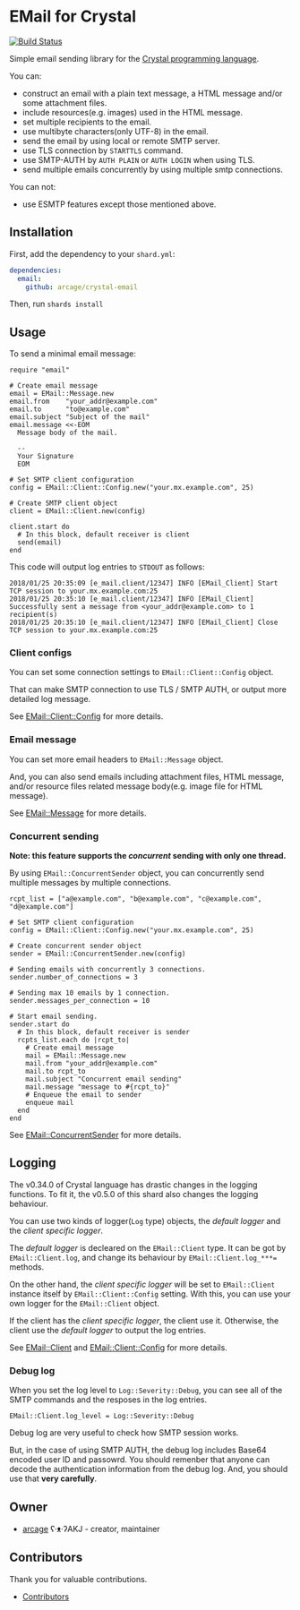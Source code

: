 # EMail for Crystal

[![Build Status](https://travis-ci.org/arcage/crystal-email.svg?branch=master)](https://travis-ci.org/arcage/crystal-email)

Simple email sending library for the [Crystal programming language](https://crystal-lang.org).

You can:

- construct an email with a plain text message, a HTML message and/or some attachment files.
- include resources(e.g. images) used in the HTML message.
- set multiple recipients to the email.
- use multibyte characters(only UTF-8) in the email.
- send the email by using local or remote SMTP server.
- use TLS connection by `STARTTLS` command.
- use SMTP-AUTH by `AUTH PLAIN` or `AUTH LOGIN` when using TLS.
- send multiple emails concurrently by using multiple smtp connections.

You can not:

- use ESMTP features except those mentioned above.

## Installation

First, add the dependency to your `shard.yml`:

```yaml
dependencies:
  email:
    github: arcage/crystal-email
```

Then, run `shards install`

## Usage

To send a minimal email message:

```crystal
require "email"

# Create email message
email = EMail::Message.new
email.from    "your_addr@example.com"
email.to      "to@example.com"
email.subject "Subject of the mail"
email.message <<-EOM
  Message body of the mail.

  --
  Your Signature
  EOM

# Set SMTP client configuration
config = EMail::Client::Config.new("your.mx.example.com", 25)

# Create SMTP client object
client = EMail::Client.new(config)

client.start do
  # In this block, default receiver is client
  send(email)
end
```

This code will output log entries to `STDOUT` as follows:

```text
2018/01/25 20:35:09 [e_mail.client/12347] INFO [EMail_Client] Start TCP session to your.mx.example.com:25
2018/01/25 20:35:10 [e_mail.client/12347] INFO [EMail_Client] Successfully sent a message from <your_addr@example.com> to 1 recipient(s)
2018/01/25 20:35:10 [e_mail.client/12347] INFO [EMail_Client] Close TCP session to your.mx.example.com:25
```

### Client configs

You can set some connection settings to `EMail::Client::Config` object.

That can make SMTP connection to use TLS / SMTP AUTH, or output more detailed log message.

See [EMail::Client::Config](https://www.denchu.org/crystal-email/EMail/Client/Config.html) for more details.

### Email message

You can set more email headers to `EMail::Message` object.

And, you can also send emails including attachment files, HTML message, and/or resource files related message body(e.g. image file for HTML message).

See [EMail::Message](https://www.denchu.org/crystal-email/EMail/Message.html) for more details.

### Concurrent sending

**Note: this feature supports the _concurrent_ sending with only one thread.**

By using `EMail::ConcurrentSender` object, you can concurrently send multiple messages by multiple connections.

```crystal
rcpt_list = ["a@example.com", "b@example.com", "c@example.com", "d@example.com"]

# Set SMTP client configuration
config = EMail::Client::Config.new("your.mx.example.com", 25)

# Create concurrent sender object
sender = EMail::ConcurrentSender.new(config)

# Sending emails with concurrently 3 connections.
sender.number_of_connections = 3

# Sending max 10 emails by 1 connection.
sender.messages_per_connection = 10

# Start email sending.
sender.start do
  # In this block, default receiver is sender
  rcpts_list.each do |rcpt_to|
    # Create email message
    mail = EMail::Message.new
    mail.from "your_addr@example.com"
    mail.to rcpt_to
    mail.subject "Concurrent email sending"
    mail.message "message to #{rcpt_to}"
    # Enqueue the email to sender
    enqueue mail
  end
end
```

See [EMail::ConcurrentSender](https://www.denchu.org/crystal-email/EMail/ConcurrentSender.html) for more details.

## Logging

The v0.34.0 of Crystal language has drastic changes in the logging functions. To fit it, the v0.5.0 of this shard also changes the logging behaviour.

You can use two kinds of logger(`Log` type) objects, the _default logger_ and the _client specific logger_.

The _default logger_ is decleared on the `EMail::Client` type. It can be got by `EMail::Client.log`, and change its behaviour by `EMail::Client.log_***=` methods.

On the other hand, the _client specific logger_ will be set to `EMail::Client` instance itself by `EMail::Client::Config` setting. With this, you can use your own logger for the `EMail::Client` object.

If the client has the _client specific logger_, the client use it. Otherwise, the client use the _default logger_ to output the log entries.

See [EMail::Client](https://www.denchu.org/crystal-email/EMail/Client.html) and [EMail::Client::Config](https://www.denchu.org/crystal-email/EMail/Client/Config.html) for more details.

### Debug log

When you set the log level to `Log::Severity::Debug`, you can see all of the SMTP commands and the resposes in the log entries.

```crystal
EMail::Client.log_level = Log::Severity::Debug
```

Debug log are very useful to check how SMTP session works.

But, in the case of using SMTP AUTH, the debug log includes Base64 encoded user ID and passowrd. You should remenber that anyone can decode the authentication information from the debug log. And, you should use that **very carefully**.


## Owner

- [arcage](https://github.com/arcage) ʕ·ᴥ·ʔAKJ - creator, maintainer

## Contributors

Thank you for valuable contributions.

- [Contributors](https://github.com/arcage/crystal-email/graphs/contributors)
